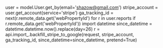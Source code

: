 user = model.User.get_by(email='shazow@gmail.com')
stripe_account = user.get_account(service='stripe')
ga_tracking_id = next(r.remote_data.get('webPropertyId') for r in user.reports if r.remote_data.get('webPropertyId'))
import datetime
since_datetime = datetime.datetime.now().replace(day=26)
r = api.import_.backfill_stripe_to_google(request, stripe_account, ga_tracking_id, since_datetime=since_datetime, pretend=True)
